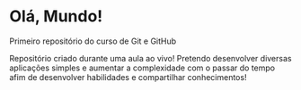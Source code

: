 # Olá, Mundo!
 Primeiro repositório do curso de Git e GitHub

Repositório criado durante uma aula ao vivo!
Pretendo desenvolver diversas aplicações simples e aumentar a complexidade com o passar do tempo afim de desenvolver habilidades e compartilhar conhecimentos!
